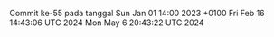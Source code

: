 Commit ke-55 pada tanggal Sun Jan 01 14:00 2023 +0100
Fri Feb 16 14:43:06 UTC 2024
Mon May  6 20:43:22 UTC 2024
